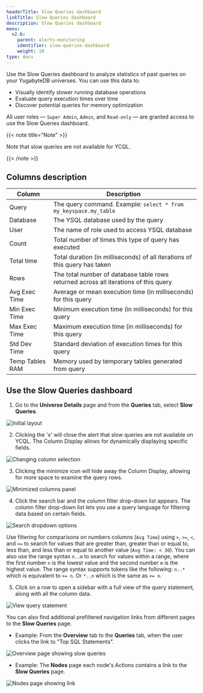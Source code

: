```yaml
---
headerTitle: Slow Queries dashboard
linkTitle: Slow Queries dashboard
description: Slow Queries dashboard
menu:
  v2.6:
    parent: alerts-monitoring
    identifier: slow-queries-dashboard
    weight: 10
type: docs
---
```


Use the Slow Queries dashboard to analyze statistics of past queries on your YugabyteDB universes. You can use this data to:

- Visually identify slower running database operations
- Evaluate query execution times over time
- Discover potential queries for memory optimization

All user roles — `Super Admin`, `Admin`, and `Read-only` — are granted access to use the Slow Queries dashboard.

{{< note title="Note" >}}

Note that slow queries are not available for YCQL.

{{< /note >}}

## Columns description

| Column                     | Description                                                  |
| -------------------------- | ------------------------------------------------------------ |
| Query                      | The query command. Example: `select * from my_keyspace.my_table` |
| Database                   | The YSQL database used by the query         |
| User                       | The name of role used to access YSQL database         |
| Count                      | Total number of times this type of query has executed         |
| Total time                 | Total duration (in milliseconds) of all iterations of this query has taken         |
| Rows                       | The total number of database table rows returned across all iterations of this query  |
| Avg Exec Time              | Average or mean execution time (in milliseconds) for this query    |
| Min Exec Time              | Minimum execution time (in milliseconds) for this query    |
| Max Exec Time              | Maximum execution time (in milliseconds) for this query    |
| Std Dev Time               | Standard deviation of execution times for this query    |
| Temp Tables RAM            | Memory used by temporary tables generated from query    |

## Use the **Slow Queries** dashboard

1. Go to the **Universe Details** page and from the **Queries** tab, select **Slow Queries**.

![Initial layout](/images/yp/alerts-monitoring/slow-queries/initial-table-view.png)

2. Clicking the 'x' will close the alert that slow queries are not available on YCQL. The Column Display allows for dynamically displaying specific fields.

![Changing column selection](/images/yp/alerts-monitoring/slow-queries/selecting-columns.png)

3. Clicking the minimize icon will hide away the Column Display, allowing for more space to examine the query rows.

![Minimized columns panel](/images/yp/alerts-monitoring/slow-queries/minimized-columns-panel.png)

4. Click the search bar and the column filter drop-down list appears. The column filter drop-down list lets you use a query language for filtering data based on certain fields.

![Search dropdown options](/images/yp/alerts-monitoring/slow-queries/search-dropdown-options.png)

Use filtering for comparisons on numbers columns (`Avg Time`) using `>`, `>=`, `<`, and `<=` to search for values that are greater than, greater than or equal to, less than, and less than or equal to another value (`Avg Time: < 30`). You can also use the range syntax `n..m` to search for values within a range, where the first number `n` is the lowest value and the second number `m` is the highest value. The range syntax supports tokens like the following: `n..*` which is equivalent to `>= n`. Or `*..n` which is the same as `<= n`.

5. Click on a row to open a sidebar with a full view of the query statement, along with all the column data.

![View query statement](/images/yp/alerts-monitoring/slow-queries/query-info-panel.png)

You can also find additional prefiltered navigation links from different pages to the **Slow Queries** page.

* Example: From the **Overview** tab to the **Queries** tab, when the user clicks the link to "Top SQL Statements".

![Overview page showing slow queries](/images/yp/alerts-monitoring/slow-queries/overview-showing-link.png)

* Example: The **Nodes** page each node's Actions contains a link to the **Slow Queries** page.

![Nodes page showing link](/images/yp/alerts-monitoring/live-queries/nodes-page-show-link.png)
